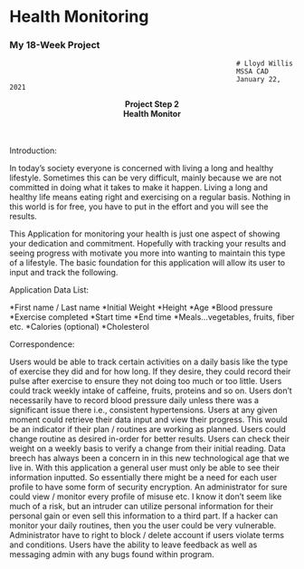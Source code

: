 # Health Monitoring
### My 18-Week Project

															# Lloyd Willis
															MSSA CAD
															January 22, 2021
<p align="center">
  <b>Project Step 2</b><br>
  <b>Health Monitor</b><br>
  <br><br> 
</p>

Introduction:
	
In today’s society everyone is concerned with living a long and healthy lifestyle.
Sometimes this can be very difficult, mainly because we are not committed in doing what it takes to make it happen.
Living a long and healthy life means eating right and exercising on a regular basis.
Nothing in this world is for free, you have to put in the effort and you will see the results.
	
This Application for monitoring your health is just one aspect of showing your dedication and commitment.
Hopefully with tracking your results and seeing progress with motivate you more into wanting to maintain this type of a lifestyle. 
The basic foundation for this application will allow its user to input and track the following.
	
Application Data List:
	
*First name / Last name
*Initial Weight
*Height
*Age
*Blood pressure
*Exercise completed 
*Start time
*End time
*Meals…vegetables, fruits, fiber etc.
*Calories (optional)
*Cholesterol

Correspondence:
      
Users would be able to track certain activities on a daily basis like the type of exercise they did and for how long.
If they desire, they could record their pulse after exercise to ensure they not doing too much or too little.
Users could track weekly intake of caffeine, fruits, proteins and so on.
Users don’t necessarily have to record blood pressure daily unless there was a significant issue there i.e., consistent hypertensions.
Users at any given moment could retrieve their data input and view their progress.
This would be an indicator if their plan / routines are working as planned.
Users could change routine as desired in-order for better results.
Users can check their weight on a weekly basis to verify a change from their initial reading.
Data breech has always been a concern in in this new technological age that we live in.
With this application a general user must only be able to see their information inputted.
So essentially there might be a need for each user profile to have some form of security encryption.
An administrator for sure could view / monitor every profile of misuse etc.
I know it don’t seem like much of a risk, but an intruder can utilize personal information for their personal gain or even sell this information to a third part.
If a hacker can monitor your daily routines, then you the user could be very vulnerable.
Administrator have to right to block / delete account if users violate terms and conditions. 
Users have the ability to leave feedback as well as messaging admin with any bugs found within program.

